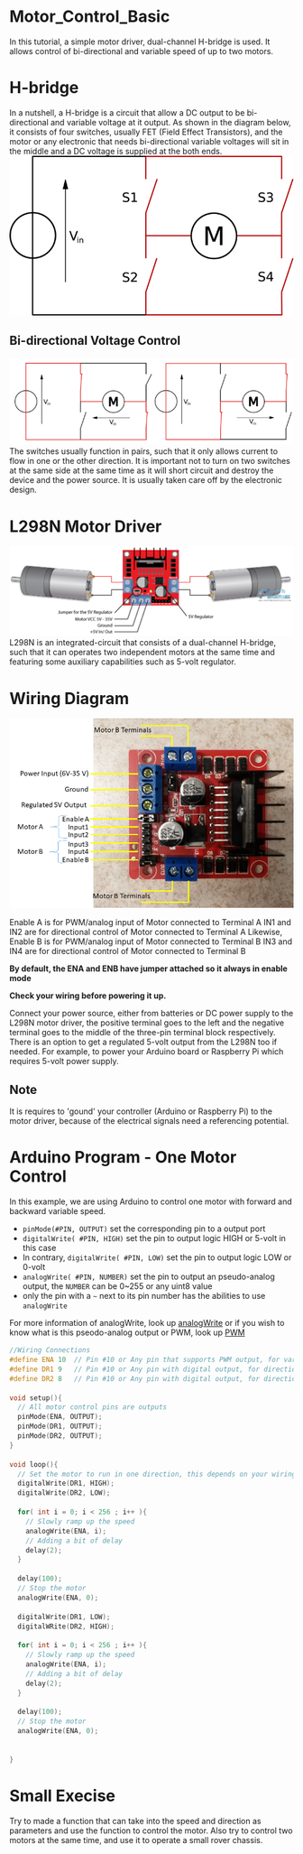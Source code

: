 # Motor_Control_Basic
In this tutorial, a simple motor driver, dual-channel H-bridge is used. It allows control of bi-directional and variable speed of up to two motors. 

# H-bridge
In a nutshell, a H-bridge is a circuit that allow a DC output to be bi-directional and variable voltage at it output. As shown in the diagram below, it consists of four switches, usually FET (Field Effect Transistors), and the motor or any electronic that needs bi-directional variable voltages will sit in the middle and a DC voltage is supplied at the both ends.
![A H-bridge Diagram](https://github.com/ctliew/Motor_Control_Basic/blob/master/images/H_bridge.png)

## Bi-directional Voltage Control
![Bi-directional H-bridge Diagram](https://github.com/ctliew/Motor_Control_Basic/blob/master/images/H_bridge_operating.svg_.png)
The switches usually function in pairs, such that it only allows current to flow in one or the other direction. It is important not to turn on two switches at the same side at the same time as it will short circuit and destroy the device and the power source. It is usually taken care off by the electronic design.

# L298N Motor Driver
![L298N H-bridge](https://github.com/ctliew/Motor_Control_Basic/blob/master/images/L298N-Pinout.png)
L298N is an integrated-circuit that consists of a dual-channel H-bridge, such that it can operates two independent motors at the same time and featuring some auxiliary capabilities such as 5-volt regulator.

# Wiring Diagram
![Wiring Diagram](https://github.com/ctliew/Motor_Control_Basic/blob/master/images/L298N.png)

Enable A is for PWM/analog input of Motor connected to Terminal A
IN1 and IN2 are for directional control of Motor connected to Terminal A
Likewise, Enable B is for PWM/analog input of Motor connected to Terminal B
IN3 and IN4 are for directional control of Motor connected to Terminal B

**By default, the ENA and ENB have jumper attached so it always in enable mode**

**Check your wiring before powering it up.**

Connect your power source, either from batteries or DC power supply to the L298N motor driver, the positive terminal goes to the left and the negative terminal goes to the middle of the three-pin terminal block respectively. There is an option to get a regulated 5-volt output from the L298N too if needed. For example, to power your Arduino board or Raspberry Pi which requires 5-volt power supply. 

## Note
It is requires to 'gound' your controller (Arduino or Raspberry Pi) to the motor driver, because of the electrical signals need a referencing potential.


# Arduino Program - One Motor Control
In this example, we are using Arduino to control one motor with forward and backward variable speed.
* `pinMode(#PIN, OUTPUT)` set the corresponding pin to a output port
* `digitalWrite( #PIN, HIGH)` set the pin to output logic HIGH or 5-volt in this case
* In contrary, `digitalWrite( #PIN, LOW)` set the pin to output logic LOW or 0-volt
* `analogWrite( #PIN, NUMBER)` set the pin to output an pseudo-analog output, the `NUMBER` can be 0~255 or any uint8 value 
* only the pin with a `~` next to its pin number has the abilities to use `analogWrite`

For more information of analogWrite, look up [analogWrite](https://www.arduino.cc/reference/en/language/functions/analog-io/analogwrite/) or if you wish to know what is this pseodo-analog output or PWM, look up [PWM](https://www.arduino.cc/en/Tutorial/PWM)

```c
//Wiring Connections
#define ENA 10  // Pin #10 or Any pin that supports PWM output, for variable speed control
#define DR1 9   // Pin #10 or Any pin with digital output, for directional control
#define DR2 8   // Pin #10 or Any pin with digital output, for directional control
 
void setup(){
  // All motor control pins are outputs
  pinMode(ENA, OUTPUT);
  pinMode(DR1, OUTPUT);
  pinMode(DR2, OUTPUT);
}

void loop(){
  // Set the motor to run in one direction, this depends on your wiring
  digitalWrite(DR1, HIGH);
  digitalWrite(DR2, LOW);

  for( int i = 0; i < 256 ; i++ ){
    // Slowly ramp up the speed
    analogWrite(ENA, i);
    // Adding a bit of delay
    delay(2);
  }
  
  delay(100);
  // Stop the motor
  analogWrite(ENA, 0);
  
  digitalWrite(DR1, LOW);
  digitalWRite(DR2, HIGH);

  for( int i = 0; i < 256 ; i++ ){
    // Slowly ramp up the speed
    analogWrite(ENA, i);
    // Adding a bit of delay
    delay(2);
  }
  
  delay(100);
  // Stop the motor
  analogWrite(ENA, 0);
  

}
```

# Small Execise
Try to made a function that can take into the speed and direction as parameters and use the function to control the motor. Also try to control two motors at the same time, and use it to operate a small rover chassis.
